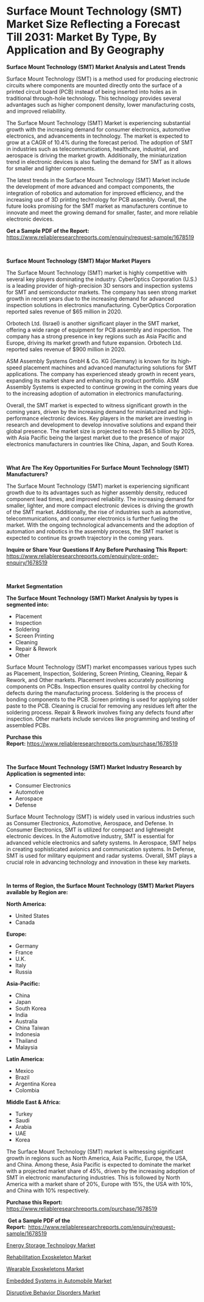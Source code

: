 <p><h1>Surface Mount Technology (SMT) Market Size Reflecting a Forecast Till 2031: Market By Type, By Application and By Geography</h1></p><p><strong>Surface Mount Technology (SMT) Market Analysis and Latest Trends</strong></p>
<p><p>Surface Mount Technology (SMT) is a method used for producing electronic circuits where components are mounted directly onto the surface of a printed circuit board (PCB) instead of being inserted into holes as in traditional through-hole technology. This technology provides several advantages such as higher component density, lower manufacturing costs, and improved reliability.</p><p>The Surface Mount Technology (SMT) Market is experiencing substantial growth with the increasing demand for consumer electronics, automotive electronics, and advancements in technology. The market is expected to grow at a CAGR of 10.4% during the forecast period. The adoption of SMT in industries such as telecommunications, healthcare, industrial, and aerospace is driving the market growth. Additionally, the miniaturization trend in electronic devices is also fueling the demand for SMT as it allows for smaller and lighter components.</p><p>The latest trends in the Surface Mount Technology (SMT) Market include the development of more advanced and compact components, the integration of robotics and automation for improved efficiency, and the increasing use of 3D printing technology for PCB assembly. Overall, the future looks promising for the SMT market as manufacturers continue to innovate and meet the growing demand for smaller, faster, and more reliable electronic devices.</p></p>
<p><strong>Get a Sample PDF of the Report:&nbsp;</strong> <a href="https://www.reliableresearchreports.com/enquiry/request-sample/1678519">https://www.reliableresearchreports.com/enquiry/request-sample/1678519</a></p>
<p>&nbsp;</p>
<p><strong>Surface Mount Technology (SMT) Major Market Players</strong></p>
<p><p>The Surface Mount Technology (SMT) market is highly competitive with several key players dominating the industry. CyberOptics Corporation (U.S.) is a leading provider of high-precision 3D sensors and inspection systems for SMT and semiconductor markets. The company has seen strong market growth in recent years due to the increasing demand for advanced inspection solutions in electronics manufacturing. CyberOptics Corporation reported sales revenue of $65 million in 2020.</p><p>Orbotech Ltd. (Israel) is another significant player in the SMT market, offering a wide range of equipment for PCB assembly and inspection. The company has a strong presence in key regions such as Asia Pacific and Europe, driving its market growth and future expansion. Orbotech Ltd. reported sales revenue of $900 million in 2020.</p><p>ASM Assembly Systems GmbH & Co. KG (Germany) is known for its high-speed placement machines and advanced manufacturing solutions for SMT applications. The company has experienced steady growth in recent years, expanding its market share and enhancing its product portfolio. ASM Assembly Systems is expected to continue growing in the coming years due to the increasing adoption of automation in electronics manufacturing.</p><p>Overall, the SMT market is expected to witness significant growth in the coming years, driven by the increasing demand for miniaturized and high-performance electronic devices. Key players in the market are investing in research and development to develop innovative solutions and expand their global presence. The market size is projected to reach $6.5 billion by 2025, with Asia Pacific being the largest market due to the presence of major electronics manufacturers in countries like China, Japan, and South Korea.</p></p>
<p>&nbsp;</p>
<p><strong>What Are The Key Opportunities For Surface Mount Technology (SMT) Manufacturers?</strong></p>
<p><p>The Surface Mount Technology (SMT) market is experiencing significant growth due to its advantages such as higher assembly density, reduced component lead times, and improved reliability. The increasing demand for smaller, lighter, and more compact electronic devices is driving the growth of the SMT market. Additionally, the rise of industries such as automotive, telecommunications, and consumer electronics is further fueling the market. With the ongoing technological advancements and the adoption of automation and robotics in the assembly process, the SMT market is expected to continue its growth trajectory in the coming years.</p></p>
<p><strong>Inquire or Share Your Questions If Any Before Purchasing This Report:</strong> <a href="https://www.reliableresearchreports.com/enquiry/pre-order-enquiry/1678519">https://www.reliableresearchreports.com/enquiry/pre-order-enquiry/1678519</a></p>
<p>&nbsp;</p>
<p><strong>Market Segmentation</strong></p>
<p><strong>The Surface Mount Technology (SMT) Market Analysis by types is segmented into:</strong></p>
<p><ul><li>Placement</li><li>Inspection</li><li>Soldering</li><li>Screen Printing</li><li>Cleaning</li><li>Repair & Rework</li><li>Other</li></ul></p>
<p><p>Surface Mount Technology (SMT) market encompasses various types such as Placement, Inspection, Soldering, Screen Printing, Cleaning, Repair & Rework, and Other markets. Placement involves accurately positioning components on PCBs. Inspection ensures quality control by checking for defects during the manufacturing process. Soldering is the process of bonding components to the PCB. Screen printing is used for applying solder paste to the PCB. Cleaning is crucial for removing any residues left after the soldering process. Repair & Rework involves fixing any defects found after inspection. Other markets include services like programming and testing of assembled PCBs.</p></p>
<p><strong>Purchase this Report:&nbsp;</strong><a href="https://www.reliableresearchreports.com/purchase/1678519">https://www.reliableresearchreports.com/purchase/1678519</a></p>
<p>&nbsp;</p>
<p><strong>The Surface Mount Technology (SMT) Market Industry Research by Application is segmented into:</strong></p>
<p><ul><li>Consumer Electronics</li><li>Automotive</li><li>Aerospace</li><li>Defense</li></ul></p>
<p><p>Surface Mount Technology (SMT) is widely used in various industries such as Consumer Electronics, Automotive, Aerospace, and Defense. In Consumer Electronics, SMT is utilized for compact and lightweight electronic devices. In the Automotive industry, SMT is essential for advanced vehicle electronics and safety systems. In Aerospace, SMT helps in creating sophisticated avionics and communication systems. In Defense, SMT is used for military equipment and radar systems. Overall, SMT plays a crucial role in advancing technology and innovation in these key markets.</p></p>
<p>&nbsp;</p>
<p><strong>In terms of Region, the Surface Mount Technology (SMT) Market Players available by Region are:</strong></p>
<p>
    <p> <strong> North America: </strong>
        <ul>
            <li>United States</li>
            <li>Canada</li>
        </ul>
        </p> 
    <p> <strong> Europe: </strong>
        <ul>
            <li>Germany</li>
            <li>France</li>
            <li>U.K.</li>
            <li>Italy</li>
            <li>Russia</li>
        </ul>
        </p> 
    <p> <strong> Asia-Pacific: </strong>
        <ul>
            <li>China</li>
            <li>Japan</li>
            <li>South Korea</li>
            <li>India</li>
            <li>Australia</li>
            <li>China Taiwan</li>
            <li>Indonesia</li>
            <li>Thailand</li>
            <li>Malaysia</li>
        </ul>
        </p> 
    <p> <strong> Latin America: </strong>
        <ul>
            <li>Mexico</li>
            <li>Brazil</li>
            <li>Argentina Korea</li>
            <li>Colombia</li>
        </ul>
        </p> 
    <p> <strong> Middle East & Africa: </strong>
        <ul>
            <li>Turkey</li>
            <li>Saudi</li>
            <li>Arabia</li>
            <li>UAE</li>
            <li>Korea</li>
        </ul>
    </p>
    </p>
<p><p>The Surface Mount Technology (SMT) market is witnessing significant growth in regions such as North America, Asia Pacific, Europe, the USA, and China. Among these, Asia Pacific is expected to dominate the market with a projected market share of 45%, driven by the increasing adoption of SMT in electronic manufacturing industries. This is followed by North America with a market share of 20%, Europe with 15%, the USA with 10%, and China with 10% respectively.</p></p>
<p><strong>Purchase this Report: </strong><a href="https://www.reliableresearchreports.com/purchase/1678519">https://www.reliableresearchreports.com/purchase/1678519</a></p>
<p>&nbsp;<strong>Get a Sample PDF of the Report:&nbsp;&nbsp;</strong><a href="https://www.reliableresearchreports.com/enquiry/request-sample/1678519">https://www.reliableresearchreports.com/enquiry/request-sample/1678519</a></p>
<p><strong></strong></p>
<p><p><a href="https://medium.com/p/a0dd34728a5e/edit">Energy Storage Technology Market</a></p><p><a href="https://github.com/Chiragrp22/Market-Research-Report-List-3/blob/main/rehabilitation-exoskeleton-market.md">Rehabilitation Exoskeleton Market</a></p><p><a href="https://github.com/Sherrillcrooksxa8i18ucf2m/Market-Research-Report-List-1/blob/main/wearable-exoskeletons-market.md">Wearable Exoskeletons Market</a></p><p><a href="https://medium.com/p/6fb3b61bb4d7/edit">Embedded Systems in Automobile Market</a></p><p><a href="https://medium.com/p/3c3f1dd09f7f/edit">Disruptive Behavior Disorders Market</a></p></p>